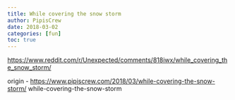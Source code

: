 ```yaml
---
title: While covering the snow storm
author: PipisCrew
date: 2018-03-02
categories: [fun]
toc: true
---
```


https://www.reddit.com/r/Unexpected/comments/818iwx/while_covering_the_snow_storm/

origin - https://www.pipiscrew.com/2018/03/while-covering-the-snow-storm/ while-covering-the-snow-storm